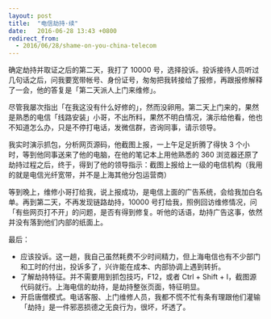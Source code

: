 ```yaml
---
layout: post
title:  "电信劫持·续"
date:   2016-06-28 13:43 +0800
redirect_from:
  - 2016/06/28/shame-on-you-china-telecom
---
```


确定劫持并取证之后的第二天，我打了 10000 号，选择投诉。投诉接待人员听过几句话之后，问我要宽带帐号、身份证号，匆匆把我转接给了报修，再跟报修解释了一会，他的答复是「第二天派人上门来维修」。

尽管我屡次指出「在我这没有什么好修的」，然而没卵用。第二天上门来的，果然是熟悉的电信「线路安装」小哥，不出所料，果然不明白情况，演示给他看，他也不知道怎么办，只是不停打电话，发微信群，咨询同事，请示领导。

我实时演示抓包，分析网页源码，他截图上报，一上午足足折腾了得快 3 个小时，等到他同事送来了他的电脑，在他的笔记本上用他熟悉的 360 浏览器还原了劫持过程之后，终于，得到了他的领导指示：截图上报给上一级的电信机构（我用的就是电信光纤宽带，并不是上海其他分包运营商）

等到晚上，维修小哥打给我，说上报成功，是电信上面的广告系统，会给我加白名单。再到第二天，不再发现链路劫持，10000 号打给我，照例回访维修情况，问「有些网页打不开」的问题，是否有得到修复。听他的话语，劫持广告这事，依然并没有落到他们内部的纸面上。

最后：

- 应该投诉。这一趟，我自己虽然耗费不少时间精力，但上海电信也有不少部门和工时的付出，投诉多了，兴许能在成本、内部协调上遇到转折。
- 了解劫持特征。并不需要用到抓包技巧，F12，或者 Ctrl + Shift + I，截图源代码就行。上海电信的劫持，是劫持整张页面，特征明显。
- 开启唐僧模式。电话客服、上门维修人员，我都不慌不忙有条有理跟他们灌输「劫持」是一件邪恶损德之无良行为，很坏，坏透了。